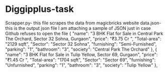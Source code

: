 # Diggipplus-task


Scrapper.py- this file scrapes the data from magicbricks website
data.json- this is the output json file
  I am attaching a sample of JSON just in case Github refuses to open the file
  {
      "name": "3 BHK Flat for Sale in Central Park The Orchard, Sector 32 Sohna, Gurgaon",
      "price": "₹3.75 Cr ",
      "Total-area": "2129 sqft",
      "Sector": "Sector 32 Sohna",
      "furnishing": "Semi-Furnished",
      "parking": "1",
      "bathroom": "3",
      "society": "Central Park The Orchard"
    },
    {
      "name": "3 BHK Flat for Sale in Tulip Yellow, Sector 69, Gurgaon",
      "price": "₹1.45 Cr ",
      "Total-area": "1704 sqft",
      "Sector": "Sector 69",
      "furnishing": "Unfurnished",
      "parking": "1",
      "bathroom": "3",
      "society": "Tulip Yellow"
    },
